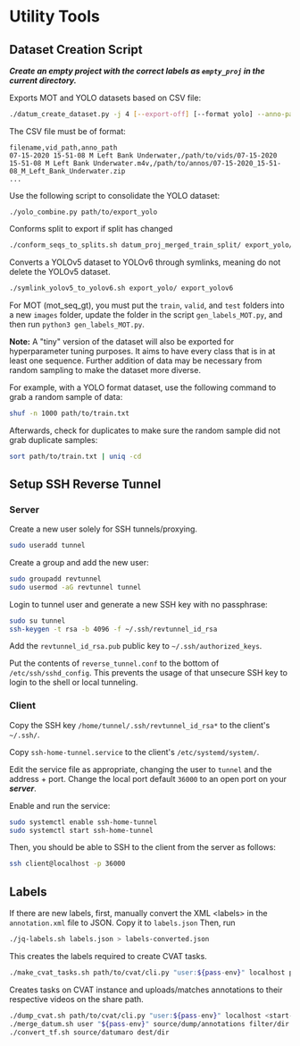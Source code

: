 # Utility Tools

## Dataset Creation Script

***Create an empty project with the correct labels as `empty_proj` in the current directory.***

Exports MOT and YOLO datasets based on CSV file:
```bash
./datum_create_dataset.py -j 4 [--export-off] [--format yolo] --anno-path annos --proj-path datum_proj --transform-path datum_proj_transform --export-path export /mnt/disk5tb/salmon_anno_bear_creek_123.csv
```

The CSV file must be of format:
```
filename,vid_path,anno_path
07-15-2020 15-51-08 M Left Bank Underwater,/path/to/vids/07-15-2020 15-51-08 M Left Bank Underwater.m4v,/path/to/annos/07-15-2020_15-51-08_M_Left_Bank_Underwater.zip
...
```

Use the following script to consolidate the YOLO dataset:
```
./yolo_combine.py path/to/export_yolo
```

Conforms split to export if split has changed
```bash
./conform_seqs_to_splits.sh datum_proj_merged_train_split/ export_yolo/
```

Converts a YOLOv5 dataset to YOLOv6 through symlinks, meaning do not delete the YOLOv5 dataset.
```bash
./symlink_yolov5_to_yolov6.sh export_yolo/ export_yolov6
```

For MOT (mot\_seq\_gt), you must put the `train`, `valid`, and `test` folders into a new `images` folder,
update the folder in the script `gen_labels_MOT.py`, and then run `python3 gen_labels_MOT.py`.

**Note:** A "tiny" version of the dataset will also be exported for hyperparameter tuning purposes. It
aims to have every class that is in at least one sequence. Further addition of data may be necessary
from random sampling to make the dataset more diverse.

For example, with a YOLO format dataset, use the following command to grab a random sample of data:
```bash
shuf -n 1000 path/to/train.txt
```

Afterwards, check for duplicates to make sure the random sample did not grab duplicate samples:
```bash
sort path/to/train.txt | uniq -cd
```

## Setup SSH Reverse Tunnel

### Server

Create a new user solely for SSH tunnels/proxying.
```bash
sudo useradd tunnel
```

Create a group and add the new user:
```bash
sudo groupadd revtunnel
sudo usermod -aG revtunnel tunnel
```

Login to tunnel user and generate a new SSH key with no passphrase:
```bash
sudo su tunnel
ssh-keygen -t rsa -b 4096 -f ~/.ssh/revtunnel_id_rsa
```

Add the `revtunnel_id_rsa.pub` public key to `~/.ssh/authorized_keys`.

Put the contents of `reverse_tunnel.conf` to the bottom of `/etc/ssh/sshd_config`.
This prevents the usage of that unsecure SSH key to login to the shell or local tunneling.

### Client

Copy the SSH key `/home/tunnel/.ssh/revtunnel_id_rsa*` to the client's `~/.ssh/`.

Copy `ssh-home-tunnel.service` to the client's `/etc/systemd/system/`.

Edit the service file as appropriate, changing the user to `tunnel` and the address + port. Change
the local port default `36000` to an open port on your ***server***.

Enable and run the service:
```bash
sudo systemctl enable ssh-home-tunnel
sudo systemctl start ssh-home-tunnel
```

Then, you should be able to SSH to the client from the server as follows:
```bash
ssh client@localhost -p 36000
```

## Labels

If there are new labels, first, manually convert the XML \<labels\> in the `annotation.xml` file to JSON. Copy
it to `labels.json` Then, run

```bash
./jq-labels.sh labels.json > labels-converted.json
```

This creates the labels required to create CVAT tasks.

```bash
./make_cvat_tasks.sh path/to/cvat/cli.py "user:${pass-env}" localhost path/to/labels.json path/to/annotations share_path
```

Creates tasks on CVAT instance and uploads/matches annotations to their respective videos on the share path.

```bash
./dump_cvat.sh path/to/cvat/cli.py "user:${pass-env}" localhost <start-task-id> <last-task-id> dest/dir
./merge_datum.sh user "${pass-env}" source/dump/annotations filter/dir dest/dir
./convert_tf.sh source/datumaro dest/dir
```
